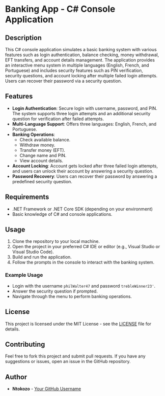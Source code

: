 # Banking App - C# Console Application

## Description

This C# console application simulates a basic banking system with various features such as login authentication, balance checking, money withdrawal, EFT transfers, and account details management. The application provides an interactive menu system in multiple languages (English, French, and Portuguese) and includes security features such as PIN verification, security questions, and account locking after multiple failed login attempts. Users can recover their password via a security question.

## Features

- **Login Authentication**: Secure login with username, password, and PIN. The system supports three login attempts and an additional security question for verification after failed attempts.
- **Multi-Language Support**: Offers three languages: English, French, and Portuguese.
- **Banking Operations**:
  - Check available balance.
  - Withdraw money.
  - Transfer money (EFT).
  - Change name and PIN.
  - View account details.
- **Account Locking**: Account gets locked after three failed login attempts, and users can unlock their account by answering a security question.
- **Password Recovery**: Users can recover their password by answering a predefined security question.

## Requirements

- .NET Framework or .NET Core SDK (depending on your environment)
- Basic knowledge of C# and console applications.

## Usage

1. Clone the repository to your local machine.
2. Open the project in your preferred C# IDE or editor (e.g., Visual Studio or Visual Studio Code).
3. Build and run the application.
4. Follow the prompts in the console to interact with the banking system.

### Example Usage

- Login with the username `philWalter47` and password `trebleWinner23'`.
- Answer the security question if prompted.
- Navigate through the menu to perform banking operations.

## License

This project is licensed under the MIT License - see the [LICENSE](LICENSE) file for details.

## Contributing

Feel free to fork this project and submit pull requests. If you have any suggestions or issues, open an issue in the GitHub repository.

## Author

- **Ntokozo** - [Your GitHub Username](https://github.com/yourusername)
